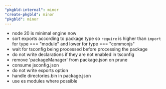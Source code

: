 ```yaml
---
"pkgbld-internal": minor
"create-pkgbld": minor
"pkgbld": minor
---
```


- node 20 is minimal engine now
- sort exports according to package type so `require` is higher than `import` for type === "module" and lower for type === "commonjs"
- wait for tsconfig being processed before processing the package
- do not write declarations if they are not enabled in tsconfig
- remove 'packageManager' from package.json on prune
- consume jsconfig.json
- do not write exports option
- handle directories.bin in package.json
- use es modules where possible